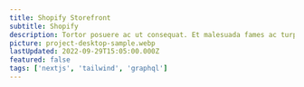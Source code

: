 ```yaml
---
title: Shopify Storefront
subtitle: Shopify
description: Tortor posuere ac ut consequat. Et malesuada fames ac turpis egestas sed. Accumsan lacus vel facilisis volutpat. Ac turpis egestas maecenas pharetra convallis posuere morbi. Blandit aliquam etiam erat velit. Libero id faucibus nisl tincidunt.
picture: project-desktop-sample.webp
lastUpdated: 2022-09-29T15:05:00.000Z
featured: false
tags: ['nextjs', 'tailwind', 'graphql']
---
```

